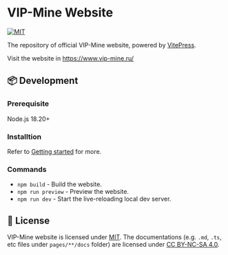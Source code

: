 # VIP-Mine Website
[![MIT](https://img.shields.io/badge/License-MIT-lightgrey.svg?style=flat-square)](LICENSE)

The repository of official VIP-Mine website, powered by [VitePress](https://vitepress.dev/).

Visit the website in https://www.vip-mine.ru/

## 📦 Development

### Prerequisite
Node.js 18.20+

### Installtion
Refer to [Getting started](https://vitepress.dev/guide/getting-started/) for more.

### Commands
* `npm build` - Build the website.
* `npm run preview` - Preview the website.
* `npm run dev` - Start the live-reloading local dev server.

## 🔗 License
VIP-Mine website is licensed under [MIT](LICENSE). The documentations (e.g. `.md`, `.ts`, etc files under `pages/**/docs` folder) are licensed under [CC BY-NC-SA 4.0](http://creativecommons.org/licenses/by-nc-sa/4.0/).

